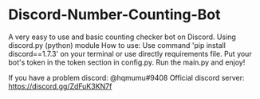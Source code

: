 # Discord-Number-Counting-Bot
A very easy to use and basic counting checker bot on Discord. Using discord.py (python) module
How to use:
Use command 'pip install discord==1.7.3' on your terminal or use directly requirements file.
Put your bot's token in the token section in config.py.
Run the main.py and enjoy!

If you have a problem discord: @hqmumu#9408
Official discord server: https://discord.gg/ZdFuK3KN7f
